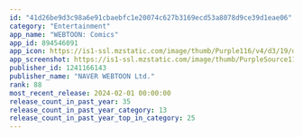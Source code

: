 ```yaml
---
id: "41d26be9d3c98a6e91cbaebfc1e20074c627b3169ecd53a8078d9ce39d1eae06"
category: "Entertainment"
app_name: "WEBTOON: Comics"
app_id: 894546091
app_icon: https://is1-ssl.mzstatic.com/image/thumb/Purple116/v4/d3/19/d5/d319d5e1-efcc-b570-65c4-662d1f3878e4/AppIcon-0-1x_U007emarketing-0-7-0-sRGB-85-220.png/1024x1024bb.png
app_screenshot: https://is1-ssl.mzstatic.com/image/thumb/PurpleSource116/v4/1f/d0/72/1fd072e6-fa67-60db-c9ae-b0b0cb2c38b3/4d00f7e5-38e0-4b79-af7c-cfbbfb28d12c_US_iOS_6.5in_1.jpg/1242x2688bb.png
publisher_id: 1241166143
publisher_name: "NAVER WEBTOON Ltd."
rank: 88
most_recent_release: 2024-02-01 00:00:00
release_count_in_past_year: 35
release_count_in_past_year_category: 13
release_count_in_past_year_top_in_category: 25
---
```

